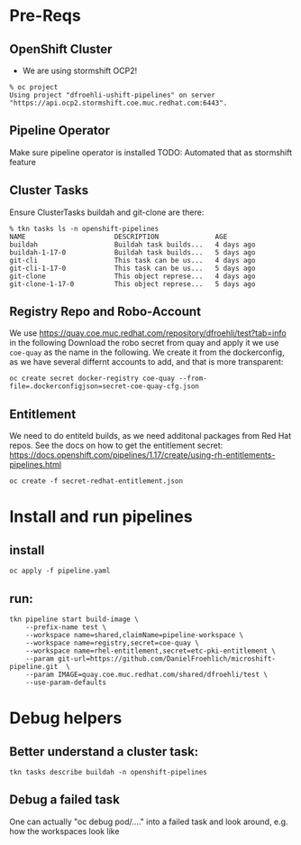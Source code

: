
# Pre-Reqs
## OpenShift Cluster
* We are using stormshift OCP2!
```
% oc project
Using project "dfroehli-ushift-pipelines" on server "https://api.ocp2.stormshift.coe.muc.redhat.com:6443".
```

## Pipeline Operator
Make sure pipeline operator is installed
TODO: Automated that as stormshift feature

## Cluster Tasks
Ensure ClusterTasks buildah and git-clone are there:
```
% tkn tasks ls -n openshift-pipelines
NAME                      DESCRIPTION              AGE
buildah                   Buildah task builds...   4 days ago
buildah-1-17-0            Buildah task builds...   5 days ago
git-cli                   This task can be us...   4 days ago
git-cli-1-17-0            This task can be us...   5 days ago
git-clone                 This object represe...   4 days ago
git-clone-1-17-0          This object represe...   5 days ago
```

## Registry Repo and Robo-Account
We use https://quay.coe.muc.redhat.com/repository/dfroehli/test?tab=info in the following
Download the robo secret from quay and apply it
we use `coe-quay` as the name in the following.
We create it from the dockerconfig, as we have several differnt accounts to add, and that is more transparent:

```
oc create secret docker-registry coe-quay --from-file=.dockerconfigjson=secret-coe-quay-cfg.json
```

## Entitlement
We need to do entiteld builds, as we need additonal packages from Red Hat repos.
See the docs on how to get the entitlement secret:
https://docs.openshift.com/pipelines/1.17/create/using-rh-entitlements-pipelines.html

```
oc create -f secret-redhat-entitlement.json
```


# Install and run pipelines

## install
`oc apply -f pipeline.yaml`


## run:
```
tkn pipeline start build-image \
    --prefix-name test \
    --workspace name=shared,claimName=pipeline-workspace \
    --workspace name=registry,secret=coe-quay \
    --workspace name=rhel-entitlement,secret=etc-pki-entitlement \
    --param git-url=https://github.com/DanielFroehlich/microshift-pipeline.git  \
    --param IMAGE=quay.coe.muc.redhat.com/shared/dfroehli/test \
    --use-param-defaults
```

# Debug helpers

## Better understand a cluster task:
```
tkn tasks describe buildah -n openshift-pipelines
```

## Debug a failed task
One can actually "oc debug pod/...." into a failed task and look around, e.g. how the workspaces look like

